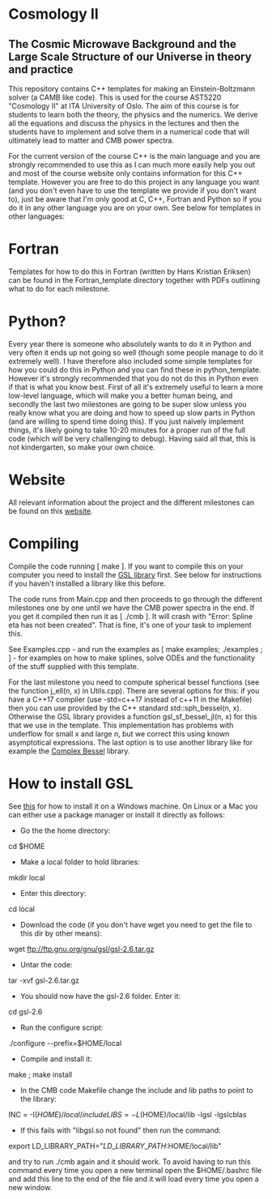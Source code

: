# Cosmology II
## The Cosmic Microwave Background and the Large Scale Structure of our Universe in theory and practice

This repository contains C++ templates for making an Einstein-Boltzmann solver (a CAMB like code). This is used for the course AST5220 "Cosmology II" at ITA University of Oslo. The aim of this course is for students to learn both the theory, the physics and the numerics. We derive all the equations and discuss the physics in the lectures and then the students have to implement and solve them in a numerical code that will ultimately lead to matter and CMB power spectra.

For the current version of the course C++ is the main language and you are strongly recommended to use this as I can much more easily help you out and most of the course website only contains information for this C++ template. However you are free to do this project in any language you want (and you don't even have to use the template we provide if you don't want to), just be aware that I'm only good at C, C++, Fortran and Python so if you do it in any other language you are on your own. See below for templates in other languages:

# Fortran

Templates for how to do this in Fortran (written by Hans Kristian Eriksen) can be found in the Fortran\_template directory together with PDFs outlining what to do for each milestone.

# Python?

Every year there is someone who absolutely wants to do it in Python and very often it ends up not going so well (though some people manage to do it extremely well). I have therefore also included some simple templates for how you could do this in Python and you can find these in python\_template. However it's strongly recommended that you do not do this in Python even if that is what you know best. First of all it's extremely useful to learn a more low-level language, which will make you a better human being, and secondly the last two milestones are going to be super slow unless you really know what you are doing and how to speed up slow parts in Python (and are willing to spend time doing this). If you just naively implement things, it's likely going to take 10-20 minutes for a proper run of the full code (which will be very challenging to debug). Having said all that, this is not kindergarten, so make your own choice.

# Website
All relevant information about the project and the different milestones can be found on this [website](https://cmb.wintherscoming.no/).

# Compiling

Compile the code running [ make ]. If you want to compile this on your computer you need to install the [GSL library](ftp://ftp.gnu.org/gnu/gsl/) first. See below for instructions if you haven't installed a library like this before.

The code runs from Main.cpp and then proceeds to go through the different milestones one by one until we have the CMB power spectra in the end. If you get it compiled then run it as [ ./cmb ]. It will crash with "Error: Spline eta has not been created". That is fine, it's one of your task to implement this.

See Examples.cpp - and run the examples as [ make examples; ./examples ; ] - for examples on how to make splines, solve ODEs and the functionality of the stuff supplied with this template.

For the last milestone you need to compute spherical bessel functions (see the function j\_ell(n, x) in Utils.cpp). There are several options for this: if you have a C++17 compiler (use -std=c++17 instead of c++11 in the Makefile) then you can use provided by the C++ standard std::sph\_bessel(n, x). Otherwise the GSL library provides a function gsl\_sf\_bessel\_jl(n, x) for this that we use in the template. This implementation has problems with underflow for small x and large n, but we correct this using known asymptotical expressions. The last option is to use another library like for example the [Complex Bessel](https://github.com/joeydumont/complex_bessel) library.

# How to install GSL

See [this](https://solarianprogrammer.com/) for how to install it on a Windows machine. On Linux or a Mac you can either use a package manager or install it directly as follows:

- Go the the home directory:

cd $HOME

- Make a local folder to hold libraries:

mkdir local

- Enter this directory:

cd local

- Download the code (if you don't have wget you need to get the file to this dir by other means):

wget ftp://ftp.gnu.org/gnu/gsl/gsl-2.6.tar.gz

- Untar the code:

tar -xvf gsl-2.6.tar.gz

- You should now have the gsl-2.6 folder. Enter it:

cd gsl-2.6

- Run the configure script:

./configure --prefix=$HOME/local

- Compile and install it:

make ; make install

- In the CMB code Makefile change the include and lib paths to point to the library:

INC  = -I$(HOME)/local/include
LIBS = -L$(HOME)/local/lib -lgsl -lgslcblas

- If this fails with "libgsl.so not found" then run the command:

export LD\_LIBRARY\_PATH="$LD\_LIBRARY\_PATH:$HOME/local/lib"

and try to run ./cmb again and it should work. To avoid having
to run this command every time you open a new terminal open
the $HOME/.bashrc file and add this line to the end of the file
and it will load every time you open a new window.
